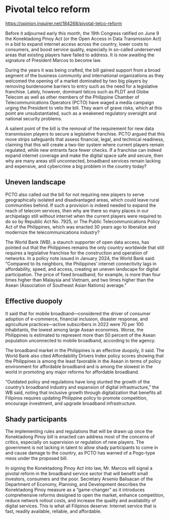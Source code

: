 # Pivotal telco reform

https://opinion.inquirer.net/184268/pivotal-telco-reform



Before it adjourned early this month, the 19th Congress ratified on June 9 the Konektadong Pinoy Act (or the Open Access in Data Transmission Act) in a bid to expand internet access across the country, lower costs to consumers, and boost service quality, especially in so-called underserved areas that existing players have failed to address. It is now awaiting the signature of President Marcos to become law.

During the years it was being crafted, the bill gained support from a broad segment of the business community and international organizations as they welcomed the opening of a market dominated by two big players by removing burdensome barriers to entry such as the need for a legislative franchise. Lately, however, dominant telcos such as PLDT and Globe Telecom as well as other members of the Philippine Chamber of Telecommunications Operators (PCTO) have waged a media campaign urging the President to veto the bill. They warn of grave risks, which at this point are unsubstantiated, such as a weakened regulatory oversight and national security problems.

A salient point of the bill is the removal of the requirement for new data transmission players to secure a legislative franchise. PCTO argued that this move strips safeguards that assess financial, legal, and technical readiness, claiming that this will create a two-tier system where current players remain regulated, while new entrants face fewer checks. If a franchise can indeed expand internet coverage and make the digital space safe and secure, then why are many areas still unconnected, broadband services remain lacking and expensive, and cybercrime a big problem in the country today?



##  Uneven landscape



PCTO also called out the bill for not requiring new players to serve geographically isolated and disadvantaged areas, which could leave rural communities behind. If such a provision is indeed needed to expand the reach of telecom services, then why are there so many places in our archipelago still without internet when the current players were required to do so by Republic Act No. 7925, or The Public Telecommunications Policy Act of the Philippines, which was enacted 30 years ago to liberalize and modernize the telecommunications industry?

The World Bank (WB), a staunch supporter of open data access, has pointed out that the Philippines remains the only country worldwide that still requires a legislative franchise for the construction and operation of networks. In a policy note issued in January 2024, the World Bank said: “Compared to its neighbors, the Philippines’ internet connectivity lags in affordability, speed, and access, creating an uneven landscape for digital participation. The price of fixed broadband, for example, is more than four times higher than Malaysia and Vietnam, and two times higher than the Asean (Association of Southeast Asian Nations) average.”



##  Effective duopoly



It said that for mobile broadband—considered the driver of consumer adoption of e-commerce, financial inclusion, disaster response, and agriculture practices—active subscribers in 2022 were 70 per 100 inhabitants, the lowest among large Asean economies. Worse, the Philippines is estimated to represent more than 50 percent of the Asean population unconnected to mobile broadband, according to the agency.

The broadband market in the Philippines is an effective duopoly, it said. The World Bank also cited Affordability Drivers Index policy scores showing that the Philippines is among the least favorable in the Asean in terms of policy environment for affordable broadband and is among the slowest in the world in promoting any major reforms for affordable broadband.

“Outdated policy and regulations have long stunted the growth of the country’s broadband industry and expansion of digital infrastructure,” the WB said, noting that inclusive growth through digitalization that benefits all Filipinos requires updating Philippine policy to promote competition, encourage investment, and upgrade broadband infrastructure.



##  Shady participants



The implementing rules and regulations that will be drawn up once the Konektadong Pinoy bill is enacted can address most of the concerns of critics, especially on supervision or regulation of new players. The government is not lacking in talent to allow shady participants to come in and cause damage to the country, as PCTO has warned of a Pogo-type mess under the proposed bill.

In signing the Konektadong Pinoy Act into law, Mr. Marcos will signal a pivotal reform in the broadband service sector that will benefit small investors, consumers and the poor. Secretary Arsenio Balisacan of the Department of Economy, Planning, and Development describes the Konektadong Pinoy measure as a “game-changer” as it introduces comprehensive reforms designed to open the market, enhance competition, reduce network rollout costs, and increase the quality and availability of digital services. This is what all Filipinos deserve: Internet service that is fast, readily available, reliable, and affordable.